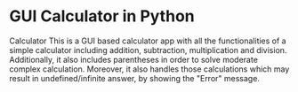 # GUI Calculator in Python
 Calculator
This is a GUI based calculator app with all the functionalities of a simple calculator including addition, subtraction, multiplication and division. Additionally, it also includes parentheses in order to solve moderate complex calculation. Moreover, it also handles those calculations which may result in undefined/infinite answer, by showing the "Error" message.
